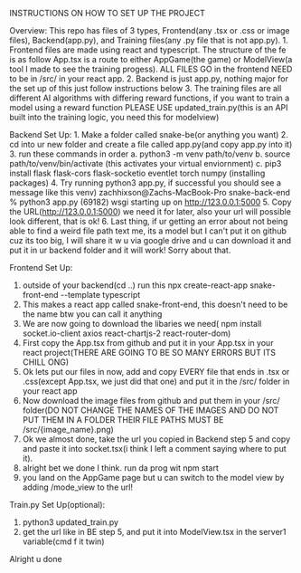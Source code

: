 INSTRUCTIONS ON HOW TO SET UP THE PROJECT

Overview: 
  This repo has files of 3 types, Frontend(any .tsx or .css or image files), Backend(app.py), and Training files(any .py file that is not app.py). 
    1. Frontend files are made using react and typescript. The structure of the fe is as follow App.tsx is a route to either AppGame(the game) or ModelView(a tool I made to see the training progess). ALL FILES GO in the frontend NEED to be in /src/ in your react app. 
    2. Backend is just app.py, nothing major for the set up of this just follow instructions below
    3. The training files are all different AI algorithms with differing reward functions, if you want to train a model using a reward function PLEASE USE updated_train.py(this is an API built into the training logic, you need this for modelview)

    

Backend Set Up: 
    1. Make a folder called snake-be(or anything you want)
    2. cd into ur new folder and create a file called app.py(and copy app.py into it) 
    3. run these commands in order
        a. python3 -m venv path/to/venv
        b. source path/to/venv/bin/activate      (this activates your virtual enviornment) 
        c. pip3 install flask flask-cors flask-socketio eventlet torch numpy      (installing packages)
    4. Try running python3 app.py, if successful you should see a message like this 
        venv) zachhixson@Zachs-MacBook-Pro snake-back-end % python3 app.py
        (69182) wsgi starting up on http://123.0.0.1:5000 
    5. Copy the URL(http://123.0.0.1:5000) we need it for later, also your url will possible look different, that is ok! 
    6. Last thing, if ur getting an error about not being able to find a weird file path text me, its a model but I can't put it on github cuz its too big, I will share it w u via google drive and u can download it and put it in ur backend folder and it will work! Sorry about that.

Frontend Set Up: 
  1. outside of your backend(cd ..) run this npx create-react-app snake-front-end --template typescript
  2. This makes a react app called snake-front-end, this doesn't need to be the name btw you can call it anything
  3. We are now going to download the libaries we need( npm install socket.io-client axios react-chartjs-2 react-router-dom)
  5. First copy the App.tsx from github and put it in your App.tsx in your react project(THERE ARE GOING TO BE SO MANY ERRORS BUT ITS CHILL ONG) 
  5. Ok lets put our files in now, add and copy EVERY file that ends in .tsx or .css(except App.tsx, we just did that one) and put it in the /src/ folder in your react app
  6. Now download the image files from github and put them in your /src/ folder(DO NOT CHANGE THE NAMES OF THE IMAGES AND DO NOT PUT THEM IN A FOLDER THEIR FILE PATHS MUST BE /src/{image_name}.png)
  7. Ok we almost done, take the url you copied in Backend step 5 and copy and paste it into socket.tsx(i think I left a comment saying where to put it).
  8. alright bet we done I think. run da prog wit npm start
  9. you land on the AppGame page but u can switch to the model view by adding /mode_view to the url!


Train.py Set Up(optional):
  1. python3 updated_train.py
  2. get the url like in BE step 5, and put it into ModelView.tsx in the server1 variable(cmd f it twin)




Alright u done
    










